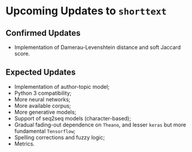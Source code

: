 Upcoming Updates to `shorttext`
===============================

Confirmed Updates
-----------------

* Implementation of Damerau-Levenshtein distance and soft Jaccard score.

Expected Updates
----------------

* Implementation of author-topic model;
* Python 3 compatibility;
* More neural networks;
* More available corpus;
* More generative models;
* Support of seq2seq models (character-based);
* Gradual fading-out dependence on `Theano`, and lesser `keras` but more fundamental `Tensorflow`;
* Spelling corrections and fuzzy logic;
* Metrics.